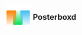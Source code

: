 <div align='center'>
<h2><img align='center' src='icons/logo.png' height='70' alt='logo' />  Posterboxd</h2>
</div>
